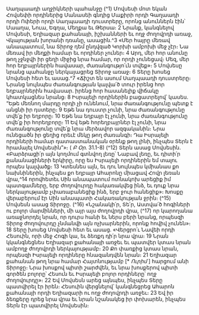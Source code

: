 
Սաղպաադի աղջիկների պահանջը
(^1) Մովսեսի մոտ եկան Հովսեփի որդիներից Մանասեի գնդից Մաքիրի որդի Գաղաադի որդի Ոփերի որդի
Սաղպաադի դուստրերը, որոնց անուններն էին՝ Մաաղա, Նուա, Եգղա, Մեղքա եւ Թերսա։ 2 Նրանք, կանգնելով
Մովսեսի, Եղիազար քահանայի, իշխանների եւ ողջ ժողովրդի առաջ, Վկայության խորանի դռանը, ասացին.^3 «Մեր
հայրը մեռավ անապատում, նա Տիրոջ դեմ ընդվզած Կորխի ամբոխի մեջ չէր։ Նա մեռավ իր մեղքի համար եւ որդիներ
չուներ։ 4 Արդ, մեր հոր անունը թող չջնջվի իր ցեղի միջից նրա համար, որ որդի չունեցավ։ Մեզ, մեր հոր եղբայրներին
հավասար, ժառանգությո՛ւն տվեք»։ 5 Մովսեսը նրանց պահանջը ներկայացրեց Տիրոջ առաջ։ 6 Տերը խոսեց Մովսեսի
հետ եւ ասաց.^7 «Ճիշտ են ասում Սաղպաադի դուստրերը։ Նրանց նույնպես ժառանգության կալվա՛ծ տուր իրենց հոր
եղբայրներին հավասար. իրենց հոր հասանելիք վիճակը կհատկացնես նրանց։ 8 Իսրայելի որդիներին բացատրելով՝
կասես. “Եթե մեռնող մարդը որդի չի ունենում, նրա ժառանգությունը պետք է անցնի իր դստերը։ 9 Եթե նա դուստր չունի,
նրա ժառանգությունը տվե՛ք իր եղբորը։ 10 Եթե նա եղբայր էլ չունի, նրա ժառանգությունը տվե՛ք իր հորեղբորը։ 11 Եվ եթե
հորեղբայրներ էլ չունի, նրա ժառանգությունը տվե՛ք նրա մերձավոր ազգականին։ Նրա ունեցածն իր ցեղից որեւէ մեկը
թող ժառանգի։ Դա Իսրայելի որդիների համար դատաստանական օրենք թող լինի, ինչպես Տերն է հրամայել
Մովսեսին”»։
( _Բ Օր_. 31.1-8)
(^12) Տերն ասաց Մովսեսին. «Բարձրացի՛ր այն կողմում գտնվող լեռը՝ Նաբավ լեռը, եւ դիտի՛ր քանանացիների երկիրը,
որը ես Իսրայելի որդիներին եմ տալու որպես կալվածք։ 13 Կտեսնես այն, եւ դու նույնպես կմիանաս քո նախնիներին,
ինչպես քո եղբայր Ահարոնը միացավ Հովր լեռան վրա,^14 որովհետեւ Սին անապատում ոտնակոխ արեցիք իմ
պատգամները, երբ ժողովուրդը հակառակվեց ինձ, եւ դուք նրա ներկայությամբ չփառաբանեցիք ինձ, երբ ջուր
հանեցիք»։ Խոսքը վերաբերում էր Սին անապատի Հակառակության ջրին։
(^15) Մովսեսն ասաց Տիրոջը. (^16) «Նշանակի՛ր, Տե՛ր, Աստվա՛ծ հոգիների ու բոլոր մարմինների, մի այր այս ժողովրդի վրա,
(^17) որ կարողանա առաջնորդել նրան, որ դուրս հանի եւ ներս բերի նրանց, որպեսզի Տիրոջ ժողովուրդը չնմանվի այն
ոչխարներին, որոնք հովիվ չունեն»։ 18 Տերը խոսեց Մովսեսի հետ եւ ասաց. «Վերցրո՛ւ Նավեի որդի Հեսուին, որի մեջ
Հոգի կա, եւ ձեռքդ դի՛ր նրա վրա։ 19 Նրան կկանգնեցնես Եղիազար քահանայի առջեւ եւ պատվեր կտաս նրան ամբողջ
ժողովրդի ներկայությամբ։ 20 Քո փառքից կտաս նրան, որպեսզի Իսրայելի որդիները հնազանդվեն նրան։ 21 Եղիազար
քահանան թող նրա համար Հայտնությամբ [* _Ուրիմ_ ] հարցում անի Տիրոջը։ Նրա խոսքով պիտի շարժվեն, եւ նրա
խոսքերով պիտի գործեն բոլորը՝ Հեսուն եւ Իսրայելի բոլոր որդիները՝ ողջ ժողովուրդը»։ 22 Եվ Մովսեսն արեց այնպես,
ինչպես Տերը պատվիրել էր իրեն։ Հեսուին վերցնելով՝ կանգնեցրեց Ահարոն քահանայի որդի Եղիազարի ու ողջ
ժողովրդի առջեւ։ 23 Եվ իր ձեռքերը դրեց նրա վրա եւ նրան նշանակեց իր փոխարեն, ինչպես Տերն էր պատվիրել
Մովսեսին։
